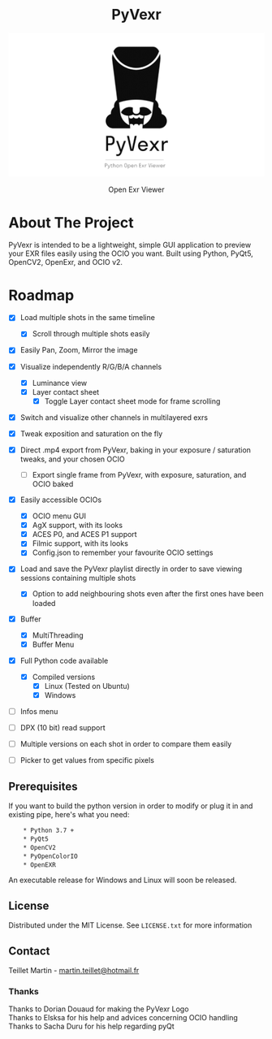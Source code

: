 <br />
<div align="center">
	<h1 align="center">PyVexr</h1>
	<img src="/imgs/pyVexr_WhiteBG_githubReadme.jpeg" alt="PyVexr Logo" align="center">	
<br />
<br />
	Open Exr Viewer
</div>


# About The Project
PyVexr is intended to be a lightweight, simple GUI application to preview your EXR files easily using the OCIO you want.
Built using Python, PyQt5, OpenCV2, OpenExr, and OCIO v2.


# Roadmap
- [x] Load multiple shots in the same timeline
	- [x] Scroll through multiple shots easily
- [x] Easily Pan, Zoom, Mirror the image
- [x] Visualize independently R/G/B/A channels 
	- [x] Luminance view
	- [x] Layer contact sheet
		- [x] Toggle Layer contact sheet mode for frame scrolling
- [x] Switch and visualize other channels in multilayered exrs
- [x] Tweak exposition and saturation on the fly
- [x] Direct .mp4 export from PyVexr, baking in your exposure / saturation tweaks, and your chosen OCIO
	- [ ] Export single frame from PyVexr, with exposure, saturation, and OCIO baked
- [x] Easily accessible OCIOs 
	- [x] OCIO menu GUI 
	- [X] AgX support, with its looks
	- [X] ACES P0, and ACES P1 support
	- [X] Filmic support, with its looks
	- [x] Config.json to remember your favourite OCIO settings
- [X] Load and save the PyVexr playlist directly in order to save viewing sessions containing multiple shots
	- [X] Option to add neighbouring shots even after the first ones have been loaded
- [x] Buffer
	- [x] MultiThreading
	- [x] Buffer Menu
- [x] Full Python code available
	- [x] Compiled versions
		- [x] Linux (Tested on Ubuntu)
		- [x] Windows
- [ ] Infos menu
- [ ] DPX (10 bit) read support
- [ ] Multiple versions on each shot in order to compare them easily
- [ ] Picker to get values from specific pixels


## Prerequisites
If you want to build the python version in order to modify or plug it in and existing pipe, here's what you need:
```sh
	* Python 3.7 + 
	* PyQt5
	* OpenCV2
	* PyOpenColorIO
	* OpenEXR
```
An executable release for Windows and Linux will soon be released.

## License
Distributed under the MIT License. See `LICENSE.txt` for more information

## Contact
Teillet Martin - martin.teillet@hotmail.fr


### Thanks
Thanks to Dorian Douaud for making the PyVexr Logo<br />
Thanks to Elsksa for his help and advices concerning OCIO handling<br />
Thanks to Sacha Duru for his help regarding pyQt
